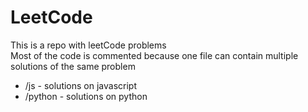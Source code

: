 # LeetCode

This is a repo with leetCode problems  
Most of the code is commented because one file can contain multiple solutions of the same problem

- /js - solutions on javascript
- /python - solutions on python
